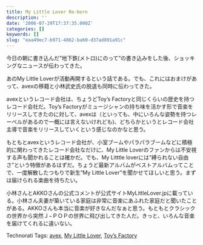 ```yaml
---
title: My Little Lover Re-born
description: ''
date: '2006-07-29T17:37:35.000Z'
categories: []
keywords: []
slug: "eaa49ec7-b971-4862-ba60-d37ad891a91c"
---
```

今日の朝に書き込んだ”地下鉄(メトロ)にのって”の書き込みをした後、ショッキングなニュースが伝わってきた。  
  
あのMy Little Loverが活動再開するという話である。でも、これにはおまけがあって、avexの移籍と小林武史氏の脱退も同時に伝わってきた。

avexというレコード会社は、ちょうどToy’s Factoryと同じくらいの歴史を持つレコード会社だ。Toy’s Factoryがミュージシャンの持ち味を活かす形で音楽をリリースしてきたのに対して、avexは（といっても、中にいろんな姿勢を持つレーベルがあるので一概には言えないけれども)、どちらかというとレコード会社主導で音楽をリリースしていくという感じなのかなと思う。

もともとavexというレコード会社が、小室ブームやパラパラブームなどに積極的に関わってきたレコード会社なだけに、My Little Loverのファンからは不安視する声も聞かれることは確かだ。でも、My Litttle loverには”縛られない自由さ”という特徴があるはずだ。ちょうど最新アルバムがベストアルバムってことで、一度解散したつもりで新生”My Little Lover”を聞かせてほしいと思う。まずは届けられる楽曲を待ちたい。

小林さんとAKKOさんの公式コメントが公式サイトMyLittleLover.jpに載っている。小林さん夫妻が築いている家庭は非常に音楽にあふれた家庭だと聞いたことがある。AKKOさんも本当に音楽が好きなんだなぁと思う。もともとクラシックの世界から突然Ｊ−ＰＯＰの世界に飛び出してきた人だ。きっと、いろんな音楽を届けてくれるに違いない。

Technorati Tags: [avex](http://www.technorati.com/tag/avex), [My Little Lover](http://www.technorati.com/tag/My%20Little%20Lover), [Toy’s Factory](http://www.technorati.com/tag/Toy%27s%20Factory)